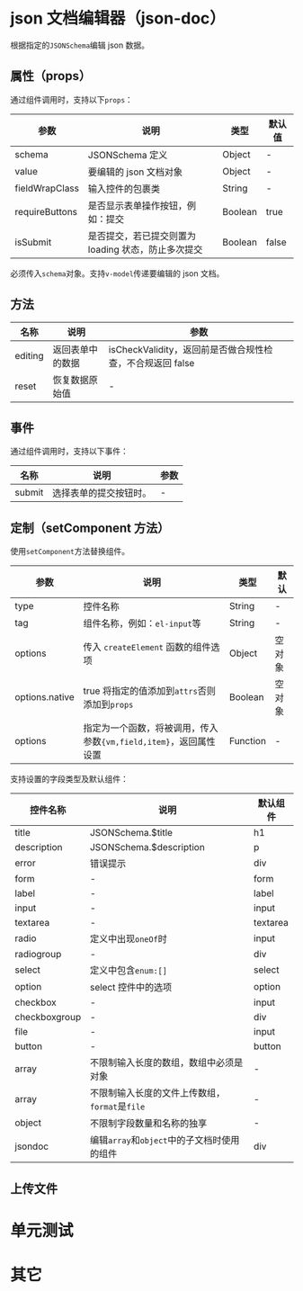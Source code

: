 # json 文档编辑器（json-doc）

根据指定的`JSONSchema`编辑 json 数据。

## 属性（props）

通过组件调用时，支持以下`props`：

| 参数           | 说明                                                | 类型    | 默认值 |
| -------------- | --------------------------------------------------- | ------- | ------ |
| schema         | JSONSchema 定义                                     | Object  | -      |
| value          | 要编辑的 json 文档对象                              | Object  | -      |
| fieldWrapClass | 输入控件的包裹类                                    | String  | -      |
| requireButtons | 是否显示表单操作按钮，例如：提交                    | Boolean | true   |
| isSubmit       | 是否提交，若已提交则置为 loading 状态，防止多次提交 | Boolean | false  |

必须传入`schema`对象。支持`v-model`传递要编辑的 json 文档。

## 方法

| 名称    | 说明             | 参数                                                      |
| ------- | ---------------- | --------------------------------------------------------- |
| editing | 返回表单中的数据 | isCheckValidity，返回前是否做合规性检查，不合规返回 false |
| reset   | 恢复数据原始值   | -                                                         |

## 事件

通过组件调用时，支持以下事件：

| 名称   | 说明                   | 参数 |
| ------ | ---------------------- | ---- |
| submit | 选择表单的提交按钮时。 | -    |

## 定制（setComponent 方法）

使用`setComponent`方法替换组件。

| 参数           | 说明                                                              | 类型     | 默认   |
| -------------- | ----------------------------------------------------------------- | -------- | ------ |
| type           | 控件名称                                                          | String   | -      |
| tag            | 组件名称，例如：`el-input`等                                      | String   | -      |
| options        | 传入 `createElement` 函数的组件选项                               | Object   | 空对象 |
| options.native | true 将指定的值添加到`attrs`否则添加到`props`                     | Boolean  | 空对象 |
| options        | 指定为一个函数，将被调用，传入参数`{vm,field,item}`，返回属性设置 | Function | -      |

支持设置的字段类型及默认组件：

| 控件名称      | 说明                                           | 默认组件 |
| ------------- | ---------------------------------------------- | -------- |
| title         | JSONSchema.\$title                             | h1       |
| description   | JSONSchema.\$description                       | p        |
| error         | 错误提示                                       | div      |
| form          | -                                              | form     |
| label         | -                                              | label    |
| input         | -                                              | input    |
| textarea      | -                                              | textarea |
| radio         | 定义中出现`oneOf`时                            | input    |
| radiogroup    | -                                              | div      |
| select        | 定义中包含`enum:[]`                            | select   |
| option        | select 控件中的选项                            | option   |
| checkbox      | -                                              | input    |
| checkboxgroup | -                                              | div      |
| file          | -                                              | input    |
| button        | -                                              | button   |
| array         | 不限制输入长度的数组，数组中必须是对象         | -        |
| array         | 不限制输入长度的文件上传数组，`format`是`file` | -        |
| object        | 不限制字段数量和名称的独享                     | -        |
| jsondoc       | 编辑`array`和`object`中的子文档时使用的组件    | div      |

## 上传文件

# 单元测试

# 其它
